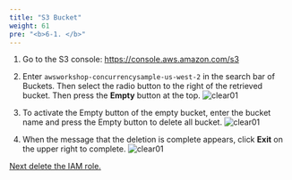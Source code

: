 ```yaml
---
title: "S3 Bucket"
weight: 61
pre: "<b>6-1. </b>"
---
```


1. Go to the S3 console: https://console.aws.amazon.com/s3


1. Enter `awsworkshop-concurrencysample-us-west-2` in the search bar of Buckets. Then select the radio button to the right of the retrieved bucket. Then press the **Empty** button at the top.
    ![clear01](/images/clear-s3-empty.png)

1. To activate the Empty button of the empty bucket, enter the bucket name and press the Empty button to delete all bucket.
    ![clear01](/images/clear-s3-empty-fin.png)

1. When the message that the deletion is complete appears, click **Exit** on the upper right to complete.
    ![clear01](/images/clear-s3-empty-fin-exit.png)


[Next delete the IAM role.](/en/cleanup/iam)